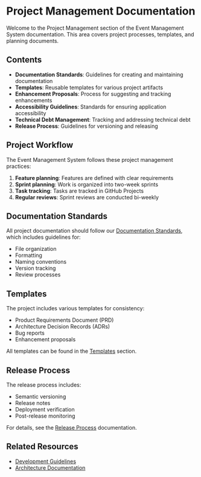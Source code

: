 # Project Management Documentation

Welcome to the Project Management section of the Event Management System documentation. This area covers project processes, templates, and planning documents.

## Contents

- **Documentation Standards**: Guidelines for creating and maintaining documentation
- **Templates**: Reusable templates for various project artifacts
- **Enhancement Proposals**: Process for suggesting and tracking enhancements
- **Accessibility Guidelines**: Standards for ensuring application accessibility
- **Technical Debt Management**: Tracking and addressing technical debt
- **Release Process**: Guidelines for versioning and releasing

## Project Workflow

The Event Management System follows these project management practices:

1. **Feature planning**: Features are defined with clear requirements
2. **Sprint planning**: Work is organized into two-week sprints
3. **Task tracking**: Tasks are tracked in GitHub Projects
4. **Regular reviews**: Sprint reviews are conducted bi-weekly

## Documentation Standards

All project documentation should follow our [Documentation Standards](./documentation-standards/01-documentation-standards.md), which includes guidelines for:

- File organization
- Formatting
- Naming conventions
- Version tracking
- Review processes

## Templates

The project includes various templates for consistency:

- Product Requirements Document (PRD)
- Architecture Decision Records (ADRs)
- Bug reports
- Enhancement proposals

All templates can be found in the [Templates](./templates/) section.

## Release Process

The release process includes:

- Semantic versioning
- Release notes
- Deployment verification
- Post-release monitoring

For details, see the [Release Process](./releases/) documentation.

## Related Resources

- [Development Guidelines](../development/README.md)
- [Architecture Documentation](../architecture/README.md) 